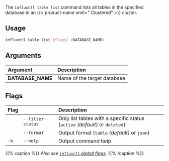 
The `influxctl table list` command lists all tables in the specified database in
an {{< product-name omit=" Clustered" >}} cluster.

## Usage

```sh
influxctl table list [flags] <DATABASE_NAME>
```

## Arguments

| Argument          | Description                 |
| :---------------- | :-------------------------- |
| **DATABASE_NAME** | Name of the target database |

## Flags

| Flag |                   | Description                                                                 |
| :--- | :---------------- | :-------------------------------------------------------------------------- |
|      | `--filter-status` | Only list tables with a specific status (`active` _(default)_ or `deleted`) |
|      | `--format`        | Output format (`table` _(default)_ or `json`)                               |
| `-h` | `--help`          | Output command help                                                         |

{{% caption %}}
_Also see [`influxctl` global flags](/influxdb3/version/reference/cli/influxctl/#global-flags)._
{{% /caption %}}
